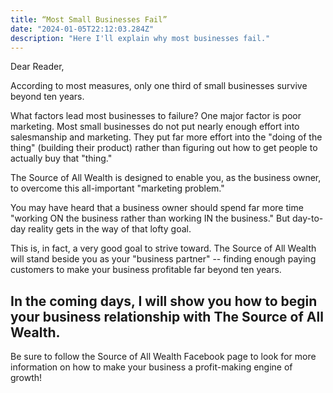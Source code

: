 ```yaml
---
title: “Most Small Businesses Fail”
date: "2024-01-05T22:12:03.284Z"
description: "Here I'll explain why most businesses fail."
---
```


Dear Reader,

According to most measures, only one third of small businesses survive beyond ten years.

What factors lead most businesses to failure? One major factor is poor marketing. Most small businesses do not put nearly enough effort into salesmanship and marketing. They put far more effort into the "doing of the thing" (building their product) rather than figuring out how to get people to actually buy that "thing."

The Source of All Wealth is designed to enable you, as the business owner, to overcome this all-important "marketing problem."

You may have heard that a business owner should spend far more time "working ON the business rather than working IN the business." But day-to-day reality gets in the way of that lofty goal.

This is, in fact, a very good goal to strive toward. The Source of All Wealth will stand beside you as your "business partner" -- finding enough paying customers to make your business profitable far beyond ten years.

In the coming days, I will show you how to begin your business relationship with The Source of All Wealth.
---

Be sure to follow the Source of All Wealth Facebook page to look for more information on how to make your business a profit-making engine of growth!

